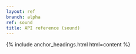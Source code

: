 ```yaml
---
layout: ref
branch: alpha
ref: sound
title: API reference (sound)
---
```

{% include anchor_headings.html html=content %}